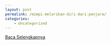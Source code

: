 ```yaml
---
layout: post
permalink: /mimpi-melarikan-diri-dari-penjara/
categories:
    - Uncategorized
---
```


[Baca Selengkapnya](/09)